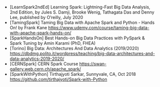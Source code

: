 * [LearnSpark2ndEd] Learning Spark: Lightning-Fast Big Data Analysis, 2nd Edition, by Jules S. Damji, Brooke Wenig, Tathagata Das and Denny Lee, published by O’reilly, July 2020
* [TamingSpark] Taming Big Data with Apache Spark and Python - Hands On! by Frank Kane https://www.udemy.com/course/taming-big-data-with-apache-spark-hands-on/
* [SparkHandsOn] Best Hands-on Big Data Practices with PySpark & Spark Tuning by Amin Karami (PhD, FHEA)
* [Torino] Big Data: Architectures And Data Analytics (2019/2020) https://dbdmg.polito.it/wordpress/teaching/big-data-architectures-and-data-analytics-2019-2020/
* [CERNSpark] CERN Spark Course https://swan-gallery.web.cern.ch/apache_spark/
* [SparkWithPython] Tirthajyoti Sarkar, Sunnyvale, CA, Oct 2018 https://github.com/tirthajyoti/Spark-with-Python